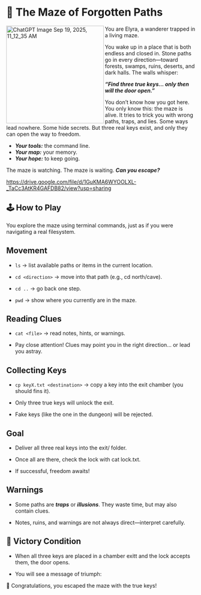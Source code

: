 # 🌌 The Maze of Forgotten Paths 

<img align = "left" width="260" alt="ChatGPT Image Sep 19, 2025, 11_12_35 AM" src="https://github.com/user-attachments/assets/902d5490-1bf8-42a4-b854-74d5681de348" />

You are Elyra, a wanderer trapped in a living maze.

You wake up in a place that is both endless and closed in.
Stone paths go in every direction—toward forests, swamps, ruins, deserts, and dark halls.
The walls whisper:

***_“Find three true keys… only then will the door open.”_***

You don’t know how you got here.
You only know this: the maze is alive.
It tries to trick you with wrong paths, traps, and lies. Some ways lead nowhere. Some hide secrets. But three real keys exist, and only they can open the way to freedom.

- ***Your tools:*** the command line.
- ***Your map:*** your memory.
- ***Your hope:*** to keep going.

The maze is watching.
The maze is waiting.
***Can you escape?***


https://drive.google.com/file/d/1GuKMA6WYOOLXL-_TaCc3AtKR4GAFDB82/view?usp=sharing

## 🕹️ How to Play

You explore the maze using terminal commands, just as if you were navigating a real filesystem.

## Movement

* ```ls``` → list available paths or items in the current location.

* ```cd <direction>``` → move into that path (e.g., cd north/cave).

* ```cd ..``` → go back one step.

* ```pwd``` → show where you currently are in the maze.

## Reading Clues

* ```cat <file>``` → read notes, hints, or warnings.

* Pay close attention! Clues may point you in the right direction… or lead you astray.

## Collecting Keys

* ```cp keyX.txt <destination>``` → copy a key into the exit chamber (you should fins it).

* Only three true keys will unlock the exit.

* Fake keys (like the one in the dungeon) will be rejected.

## Goal

* Deliver all three real keys into the exit/ folder.

* Once all are there, check the lock with cat lock.txt.

* If successful, freedom awaits!

## Warnings

* Some paths are ***traps*** or ***illusions***. They waste time, but may also contain clues.

* Notes, ruins, and warnings are not always direct—interpret carefully.

## 🎯 Victory Condition

* When all three keys are placed in a chamber exitt and the lock accepts them, the door opens.
<!-- /east/tunnel/chamber/exit/ -->
* You will see a message of triumph:

🎉 Congratulations, you escaped the maze with the true keys!
